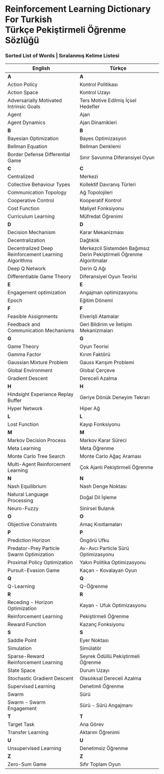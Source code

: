 # Reinforcement Learning Dictionary For Turkish <br /> Türkçe Pekiştirmeli Öğrenme Sözlüğü

### Sorted List of Words | Sıralanmış Kelime Listesi 

| English | Türkçe |
| --- | --- |
| **A** | **A** |
| Action Policy | Kontrol Politikası |
| Action Space | Kontrol Uzayı |
| Adversarially Motivated Intrinsic Goals | Ters Motive Edilmiş İçsel Hedefler |
| Agent | Ajan |
| Agent Dynamics | Ajan Dinamikleri |
| **B** | **B** |
| Bayesian Optimization | Bayes Optimizasyon |
| Bellman Equation | Bellman Denklemi |
| Border Defense Differential Game | Sınır Savunma Diferansiyel Oyun |
| **C** | **C** |
| Centralized | Merkezi |
| Collective Behaviour Types | Kollektif Davranış Türleri |
| Communication Topology | Ağ Topolojileri |
| Cooperative Control | Kooperatif Kontrol |
| Cost Function | Maliyet Fonksiyonu |
| Curriculum Learning | Müfredat Öğrenimi |
| **D** | **D** |
| Decision Mechanism | Karar Mekanizması |
| Decentralization | Dağtıklık |
| Decentralized Deep Reinforcement Learning Algorithms | Merkezcil Sistemden Bağımsız Derin Pekiştirmeli Öğrenme Algoritmalar |
| Deep Q Network | Derin Q Ağı |
| Differentiable Game Theory | Diferansiyel Oyun Teorisi |
| **E** | **E** |
| Engagement optimization | Angajman optimizasyonu |
| Epoch | Eğitim Dönemi |
| **F** | **F** |
| Feasible Assignments | Elverişli Atamalar |
| Feedback and Communication Mechanisms | Geri Bildirim ve İletişim Mekanizmaları |
| **G** | **G** |
| Game Theory | Oyun Teorisi |
| Gamma Factor | Kırım Faktörü |
| Gaussian Mixture Problem | Gauss Karışım Problemi |
| Global Environment | Global Çerçeve |
| Gradient Descent | Dereceli Azalma |
| **H** | **H** |
| Hindsight Experience Replay Buffer | Geriye Dönük Deneyim Tekrarı |
| Hyper Network | Hiper Ağ |
| **L** | **L** |
| Lost Function | Kayıp Fonksiyonu |
| **M** | **M** |
| Markov Decision Process | Markov Karar Süreci |
| Meta Learning | Meta Öğrenme |
| Monte Carlo Tree Search | Monte Carlo Ağaç Araması |
| Multi-Agent Reinforcement Learning | Çok Ajanlı Pekiştirmeli Öğrenme |
| **N** | **N** |
| Nash Equilibrium | Nash Denge Noktası |
| Natural Language Processing | Doğal Dil İşleme |
| Neuro-Fuzzy | Sinirsel Bulanık |
| **O** | **O** |
| Objective Constraints | Amaç Kısıtlamaları |
| **P** | **P** |
| Prediction Horizon | Öngörü Ufku |
| Predator-Prey Particle Swarm Optimization | Av-Avcı Particle Sürü Optimizasyonu |
| Proximal Policy Optimization | Yakın Politika Optimizasyonu |
| Pursuit-Evasion Game | Kaçan - Kovalayan Oyun |
| **Q** | **Q** |
| Q-Learning | Q-Öğrenme |
| **R** | **R** |
| Receding - Horizon Optimization | Kayan - Ufuk Optimizasyonu |
| Reinforcement Learning | Pekiştirmeli Öğrenme |
| Reward Function | Kazanç Fonksiyonu |
| **S** | **S** |
| Saddle Point | Eyer Noktası |
| Simulation | Simülatör |
| Sparse-Reward Reinforcement Learning | Seyrek Ödüllü Pekiştirmeli Öğrenme |
| State Space | Durum Uzayı |
| Stochastic Gradient Descent | Olasılıksal Dereceli Azalma |
| Supervised Learning | Denetimli Öğrenme |
| Swarm | Sürü |
| Swarm - Swarm Engagement | Sürü - Sürü Angajmanı |
| **T** | **T** |
| Target Task | Ana Görev |
| Transfer Learning | Aktarım Öğrenimi |
| **U** | **U** |
| Unsupervised Learning | Denetimsiz Öğrenme |
| **Z** | **Z** |
| Zero-Sum Game | Sıfır Toplam Oyun |

